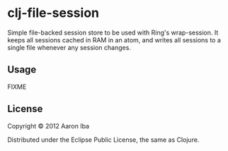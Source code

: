 # clj-file-session

Simple file-backed session store to be used with Ring's wrap-session.
It keeps all sessions cached in RAM in an atom, and writes all
sessions to a single file whenever any session changes.

## Usage

FIXME

## License

Copyright © 2012 Aaron Iba

Distributed under the Eclipse Public License, the same as Clojure.
